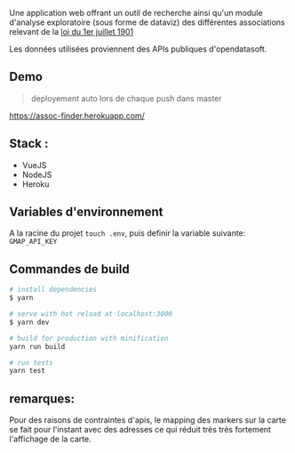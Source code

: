 Une application web offrant un outil de recherche ainsi qu'un module d'analyse exploratoire (sous forme de dataviz) des différentes associations relevant de la [loi du 1er juillet 1901](https://www.legifrance.gouv.fr/affichTexte.do?cidTexte=LEGITEXT000006069570)

Les données utilisées proviennent des APIs publiques d'opendatasoft.

## Demo

> deployement auto lors de chaque push dans master

https://assoc-finder.herokuapp.com/

## Stack :

-   VueJS
-   NodeJS
-   Heroku


## Variables d'environnement

A la racine du projet `touch .env`, puis definir la variable suivante: `GMAP_API_KEY`

## Commandes de build

```bash
# install dependencies
$ yarn

# serve with hot reload at localhost:3000
$ yarn dev

# build for production with minification
yarn run build

# run tests
yarn test
```

## remarques:
  Pour des raisons de contraintes d'apis, le mapping des markers sur la carte se fait pour l'instant avec des adresses ce qui réduit très très fortement l'affichage de la carte.
  
